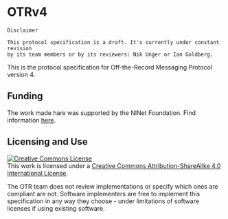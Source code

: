 # OTRv4

```
Disclaimer

This protocol specification is a draft. It's currently under constant revision
by its team members or by its reviewers: Nik Unger or Ian Goldberg.
```


This is the protocol specification for Off-the-Record Messaging
Protocol version 4.

## Funding

The work made hare was supported by the NlNet Foundation.
Find information [here](https://nlnet.nl/project/OTR4/).

## Licensing and Use

<a rel="license" href="http://creativecommons.org/licenses/by-sa/4.0/"><img alt="Creative Commons License" style="border-width:0" src="https://i.creativecommons.org/l/by-sa/4.0/88x31.png" /></a><br />This work is licensed under a <a rel="license" href="http://creativecommons.org/licenses/by-sa/4.0/">Creative Commons Attribution-ShareAlike 4.0 International License</a>.

The OTR team does not review implementations or specify which ones are compliant
are not. Software implementers are free to implement this specification in any
way they choose - under limitations of software licenses if using existing
software.

